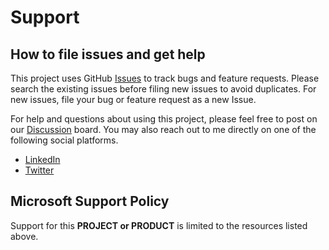 # Support

## How to file issues and get help  

This project uses GitHub [Issues](https://github.com/Azure/SWIMDataIngestion/issues) to track bugs and feature requests. Please search the existing issues before filing new issues to avoid duplicates.  For new issues, file your bug or feature request as a new Issue.

For help and questions about using this project, please feel free to post on our [Discussion](https://github.com/Azure/SWIMDataIngestion/discussions) board. You may also reach out to me directly on one of the following social platforms.

- [LinkedIn](https://www.linkedin.com/in/marcelozambrana/)
- [Twitter](https://twitter.com/ch4mbr4s/)

## Microsoft Support Policy  

Support for this **PROJECT or PRODUCT** is limited to the resources listed above.

